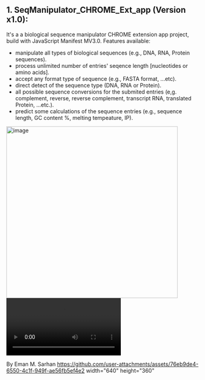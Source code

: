## 1. SeqManipulator_CHROME_Ext_app (Version x1.0):
It's a a biological sequence manipulator CHROME extension app project, build with JavaScript Manifest MV3.0.
Features available:
* manipulate all types of biological sequences (e.g., DNA, RNA, Protein sequences).
* process unlimited number of entries' seqence length [nucleotides or amino acids].
* accept any format type of sequence (e.g., FASTA format, ...etc).
* direct detect of the sequence type (DNA, RNA or Protein).
* all possible sequence conversions for the submited entries (e,g. complement, reverse, reverse complement, transcript RNA, translated Protein, ...etc.).
* predict some calculations of the sequence entries (e.g., sequence length, GC content %, melting tempeature, IP).

<span>
<img width="449" alt="image" src="https://github.com/user-attachments/assets/51de3e54-0ce9-4ff7-bbe5-b31c8e83a68d" /> 
<video controls src="https://github.com/user-attachments/assets/76eb9de4-6550-4c1f-949f-ae56fb5ef4e2"/>
</span>




By Eman M. Sarhan
https://github.com/user-attachments/assets/76eb9de4-6550-4c1f-949f-ae56fb5ef4e2
width="640" height="360" 
